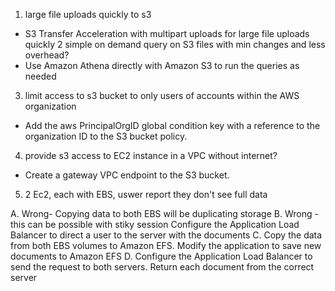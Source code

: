 1. large file uploads quickly to s3
  - S3 Transfer Acceleration with multipart uploads for large file uploads quickly
2 simple on demand query on S3 files with min changes and less overhead?
  - Use Amazon Athena directly with Amazon S3 to run the queries as needed
3. limit access to s3 bucket to only users of accounts within the AWS organization
- Add the aws PrincipalOrgID global condition key with a reference to the organization ID to the S3 bucket policy.
4. provide s3 access to  EC2 instance in a VPC without internet?
- Create a gateway VPC endpoint to the S3 bucket.

5. 2 Ec2, each with EBS, uswer report they don't see full data

A. Wrong-  Copying data to both EBS will be duplicating storage
B. Wrong - this can be possible with stiky session  Configure the Application Load Balancer to direct a user to the server with the documents
C. Copy the data from both EBS volumes to Amazon EFS. Modify the application to save new documents to Amazon EFS
D. Configure the Application Load Balancer to send the request to both servers. Return each document from the correct server

